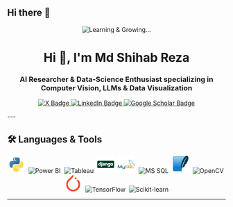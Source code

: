 ## Hi there 👋

<!-- GIF Header -->
<p align="center">
  <img src="https://media.giphy.com/media/3og0IPxMM0erATueVW/giphy.gif" alt="Learning & Growing..." width="200"/>
</p>

<h1 align="center">Hi 👋, I'm <strong>Md Shihab Reza</strong></h1>
<h3 align="center">AI Researcher & Data-Science Enthusiast specializing in Computer Vision, LLMs & Data Visualization</h3>

<p align="center">
  <a href="https://x.com/shihabReza3" target="_blank">
    <img src="https://img.shields.io/badge/X-@shihabReza3-1DA1F2?style=for-the-badge&logo=twitter" alt="X Badge"/>
  </a>
  <a href="https://www.linkedin.com/in/shihabrezaadit/" target="_blank">
    <img src="https://img.shields.io/badge/LinkedIn-Md%20Shihab%20Reza-0077B5?style=for-the-badge&logo=linkedin" alt="LinkedIn Badge"/>
  </a>
  <a href="https://scholar.google.com/citations?user=7OiPbxwAAAAJ&hl=en&authuser=3" target="_blank">
    <img src="https://img.shields.io/badge/Google%20Scholar-Md%20Shihab%20Reza-4285F4?style=for-the-badge&logo=google-scholar" alt="Google Scholar Badge"/>
  </a>
</p>
---

## 🛠️ Languages & Tools

<p align="center">
  <img src="https://raw.githubusercontent.com/devicons/devicon/master/icons/python/python-original.svg" alt="Python" width="40"/>&nbsp;
  <img src="https://www.vectorlogo.zone/logos/microsoft_powerbi/microsoft_powerbi-icon.svg" alt="Power BI" width="40"/>&nbsp;
  <img src="https://raw.githubusercontent.com/devicons/devicon/master/icons/tableau/tableau-original.svg" alt="Tableau" width="40"/>&nbsp;
  <img src="https://raw.githubusercontent.com/devicons/devicon/master/icons/django/django-original.svg" alt="Django" width="40"/>&nbsp;
  <img src="https://raw.githubusercontent.com/devicons/devicon/master/icons/mysql/mysql-original-wordmark.svg" alt="MySQL" width="40"/>&nbsp;
  <img src="https://www.vectorlogo.zone/logos/microsoft_sql_server/microsoft_sql_server-icon.svg" alt="MS SQL" width="40"/>&nbsp;
  <img src="https://raw.githubusercontent.com/devicons/devicon/master/icons/sqlite/sqlite-original.svg" alt="SQLite" width="40"/>&nbsp;
  <img src="https://www.vectorlogo.zone/logos/opencv/opencv-icon.svg" alt="OpenCV" width="40"/>&nbsp;
  <img src="https://raw.githubusercontent.com/devicons/devicon/master/icons/pytorch/pytorch-original.svg" alt="PyTorch" width="40"/>&nbsp;
  <img src="https://www.vectorlogo.zone/logos/tensorflow/tensorflow-icon.svg" alt="TensorFlow" width="40"/>&nbsp;
  <img src="https://raw.githubusercontent.com/devicons/devicon/master/icons/scikit-learn/scikit-learn-original.svg" alt="Scikit-learn" width="40"/>
</p>


---




